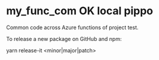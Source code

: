 # my_func_com  OK local pippo

Common code across Azure functions of project test.


To release a new package on GitHub and npm:

yarn release-it <minor|major|patch>
